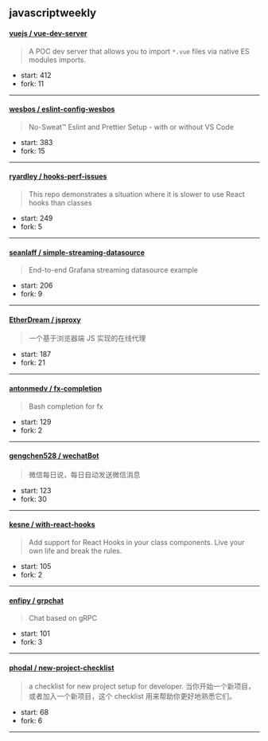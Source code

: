 ## javascriptweekly

#### [vuejs / vue-dev-server](https://github.com/vuejs/vue-dev-server)

> A POC dev server that allows you to import `*.vue` files via native ES modules imports.

+ start: 412
+ fork: 11

----


#### [wesbos / eslint-config-wesbos](https://github.com/wesbos/eslint-config-wesbos)

> No-Sweat™ Eslint and Prettier Setup - with or without VS Code

+ start: 383
+ fork: 15

----


#### [ryardley / hooks-perf-issues](https://github.com/ryardley/hooks-perf-issues)

> This repo demonstrates a situation where it is slower to use React hooks than classes

+ start: 249
+ fork: 5

----


#### [seanlaff / simple-streaming-datasource](https://github.com/seanlaff/simple-streaming-datasource)

> End-to-end Grafana streaming datasource example

+ start: 206
+ fork: 9

----


#### [EtherDream / jsproxy](https://github.com/EtherDream/jsproxy)

> 一个基于浏览器端 JS 实现的在线代理

+ start: 187
+ fork: 21

----


#### [antonmedv / fx-completion](https://github.com/antonmedv/fx-completion)

> Bash completion for fx

+ start: 129
+ fork: 2

----


#### [gengchen528 / wechatBot](https://github.com/gengchen528/wechatBot)

> 微信每日说，每日自动发送微信消息

+ start: 123
+ fork: 30

----


#### [kesne / with-react-hooks](https://github.com/kesne/with-react-hooks)

> Add support for React Hooks in your class components. Live your own life and break the rules.

+ start: 105
+ fork: 2

----


#### [enfipy / grpchat](https://github.com/enfipy/grpchat)

> Chat based on gRPC

+ start: 101
+ fork: 3

----


#### [phodal / new-project-checklist](https://github.com/phodal/new-project-checklist)

> a checklist for new project setup for developer. 当你开始一个新项目，或者加入一个新项目，这个 checklist 用来帮助你更好地熟悉它们。

+ start: 68
+ fork: 6

----

